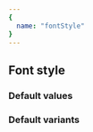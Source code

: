 ```yaml
---
{
  name: "fontStyle"
}
---
```


## Font style

### Default values
<!-- defaults.values.start -->
<!-- defaults.values.end -->


### Default variants
<!-- defaults.variants.start -->
<!-- defaults.variants.end -->
